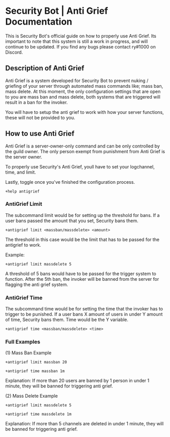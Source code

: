 # Security Bot | Anti Grief Documentation

This is Security Bot's official guide on how to properly use Anti Grief.
Its important to note that this system is still a work in progress, and will continue to be updated.
If you find any bugs please contact ry#1000 on Discord.

## Description of Anti Grief
Anti Grief is a system developed for Security Bot to prevent nuking / griefing of your server through 
automated mass commands like; mass ban, mass delete. At this moment, the only configuration settings 
that are open to you are mass ban and mass delete, both systems that are triggered will result in a ban
for the invoker.

You will have to setup the anti grief to work with how your server functions, these will not be provided
to you.

## How to use Anti Grief
Anti Grief is a server-owner-only command and can be only controlled by the guild owner.
The only person exempt from punishment from Anti Grief is the server owner.

To properly use Security's Anti Grief, youll have to set your logchannel, time, and limit.

Lastly, toggle once you've finished the configuration process.

```
+help antigrief
```

### AntiGrief Limit

The subcommand limit would be for setting up the threshold for bans.
If a user bans passed the amount that you set, Security bans them.

```
+antigrief limit <massban/massdelete> <amount>
```
The threshold in this case would be the limit that has to be passed for the antigrief to work.

Example: 
```
+antigrief limit massdelete 5
```
A threshold of 5 bans would have to be passed for the trigger system to function. 
After the 5th ban, the invoker will be banned from the server for flagging the anti grief system.


### AntiGrief Time

The subcommand time would be for setting the time that the invoker has to trigger to be punished.
If a user bans X amount of users in under Y amount of time, Security bans them.
Time would be the Y variable. 
```
+antigrief time <massban/massdelete> <time>
```

### Full Examples


(1) Mass Ban Example 
```
+antigrief limit massban 20

+antigrief time massban 1m
```
Explanation: If more than 20 users are banned by 1 person in under 1 minute, they will be banned
for triggering anti grief. 

(2) Mass Delete Example 
```
+antigrief limit massdelete 5

+antigrief time massdelete 1m
```
Explanation: If more than 5 channels are deleted in under 1 minute, they will be banned for triggering
anti grief.




















